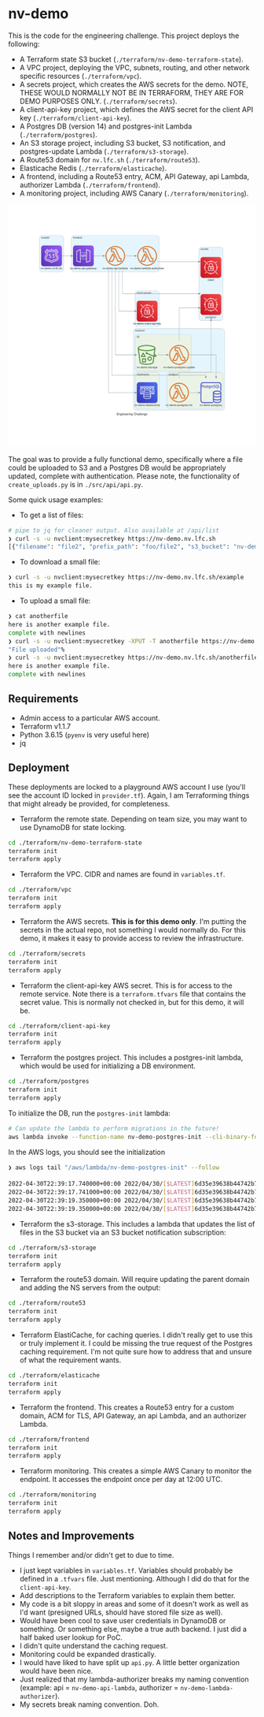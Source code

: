 # nv-demo

This is the code for the engineering challenge. This project deploys the following:

- A Terraform state S3 bucket (`./terraform/nv-demo-terraform-state`).
- A VPC project, deploying the VPC, subnets, routing, and other network specific resources (`./terraform/vpc`).
- A secrets project, which creates the AWS secrets for the demo. NOTE, THESE WOULD NORMALLY NOT BE IN TERRAFORM, THEY ARE FOR DEMO PURPOSES ONLY. (`./terraform/secrets`).
- A client-api-key project, which defines the AWS secret for the client API key (`./terraform/client-api-key`).
- A Postgres DB (version 14) and postgres-init Lambda (`./terraform/postgres`).
- An S3 storage project, including S3 bucket, S3 notification, and postgres-update Lambda (`./terraform/s3-storage`).
- A Route53 domain for `nv.lfc.sh` (`./terraform/route53`).
- Elasticache Redis (`./terraform/elasticache`).
- A frontend, including a Route53 entry, ACM, API Gateway, api Lambda, authorizer Lambda (`./terraform/frontend`).
- A monitoring project, including AWS Canary (`./terraform/monitoring`).

![./diagram/engineering-challenge.py](./diagram/engineering_challenge.png)

The goal was to provide a fully functional demo, specifically where a file could be uploaded to S3 and a Postgres DB would be appropriately updated, complete with authentication. Please note, the functionality of `create_uploads.py` is in `./src/api/api.py`.

Some quick usage examples:

- To get a list of files:

```bash
# pipe to jq for cleaner output. Also available at /api/list
❯ curl -s -u nvclient:mysecretkey https://nv-demo.nv.lfc.sh
[{"filename": "file2", "prefix_path": "foo/file2", "s3_bucket": "nv-demo-storage", "url": "https://nv-demo.nv.lfc.sh/file2", "date_added": "2022-05-01T12:11:48.443Z"}, {"filename": "example", "prefix_path": "example", "s3_bucket": "nv-demo-storage", "url": "https://nv-demo.nv.lfc.sh/example", "date_added": "2022-05-01T13:32:11.526Z"}, {"filename": "foo", "prefix_path": "foo", "s3_bucket": "nv-demo-storage", "url": "https://nv-demo.nv.lfc.sh/foo", "date_added": "2022-05-01T19:51:38.987Z"}, {"filename": "testingput", "prefix_path": "testingput", "s3_bucket": "nv-demo-storage", "url": "https://nv-demo.nv.lfc.sh/testingput", "date_added": "2022-05-01T20:27:50.953Z"}]
```

- To download a small file:

```bash
❯ curl -s -u nvclient:mysecretkey https://nv-demo.nv.lfc.sh/example
this is my example file.
```

- To upload a small file:

```bash
❯ cat anotherfile
here is another example file.
complete with newlines
❯ curl -s -u nvclient:mysecretkey -XPUT -T anotherfile https://nv-demo.nv.lfc.sh/api/upload/anotherfile
"File uploaded"%                                                                                              
❯ curl -s -u nvclient:mysecretkey https://nv-demo.nv.lfc.sh/anotherfile
here is another example file.
complete with newlines
```

## Requirements

- Admin access to a particular AWS account.
- Terraform v1.1.7
- Python 3.6.15 (`pyenv` is very useful here)
- jq

## Deployment

These deployments are locked to a playground AWS account I use (you'll see the account ID locked in `provider.tf`). Again, I am Terraforming things that might already be provided, for completeness.

- Terraform the remote state. Depending on team size, you may want to use DynamoDB for state locking.

```bash
cd ./terraform/nv-demo-terraform-state
terraform init
terraform apply
```

- Terraform the VPC. CIDR and names are found in `variables.tf`.

```bash
cd ./terraform/vpc
terraform init
terraform apply
```

- Terraform the AWS secrets. **This is for this demo only**. I'm putting the secrets in the actual repo, not something I would normally do. For this demo, it makes it easy to provide access to review the infrastructure.

```bash
cd ./terraform/secrets
terraform init
terraform apply
```

- Terraform the client-api-key AWS secret. This is for access to the remote service. Note there is a `terraform.tfvars` file that contains the secret value. This is normally not checked in, but for this demo, it will be.

```bash
cd ./terraform/client-api-key
terraform init
terraform apply
```

- Terraform the postgres project. This includes a postgres-init lambda, which would be used for initializing a DB environment.

```bash
cd ./terraform/postgres
terraform init
terraform apply
```

To initialize the DB, run the `postgres-init` lambda:

```bash
# Can update the lambda to perform migrations in the future!
aws lambda invoke --function-name nv-demo-postgres-init --cli-binary-format raw-in-base64-out --payload '{"name": "init"}' /dev/stdout
```

In the AWS logs, you should see the initialization

```bash
❯ aws logs tail "/aws/lambda/nv-demo-postgres-init" --follow

2022-04-30T22:39:17.740000+00:00 2022/04/30/[$LATEST]6d35e39638b44742b714327eccd06a48 START RequestId: b640040d-b5d3-4e2c-80f7-c3ee47215af2 Version: $LATEST
2022-04-30T22:39:17.741000+00:00 2022/04/30/[$LATEST]6d35e39638b44742b714327eccd06a48 {'name': 'init'}
2022-04-30T22:39:19.350000+00:00 2022/04/30/[$LATEST]6d35e39638b44742b714327eccd06a48 END RequestId: b640040d-b5d3-4e2c-80f7-c3ee47215af2
2022-04-30T22:39:19.350000+00:00 2022/04/30/[$LATEST]6d35e39638b44742b714327eccd06a48 REPORT RequestId: b640040d-b5d3-4e2c-80f7-c3ee47215af2  Duration: 1608.89 ms    Billed Duration: 1609 ms        Memory Size: 128 MB  Max Memory Used: 77 MB   Init Duration: 411.87 ms
```

- Terraform the s3-storage. This includes a lambda that updates the list of files in the S3 bucket via an S3 bucket notification subscription:

```bash
cd ./terraform/s3-storage
terraform init
terraform apply
```

- Terraform the route53 domain. Will require updating the parent domain and adding the NS servers from the output:

```bash
cd ./terraform/route53
terraform init
terraform apply
```

- Terraform ElastiCache, for caching queries. I didn't really get to use this or truly implement it. I could be missing the true request of the Postgres caching requirement. I'm not quite sure how to address that and unsure of what the requirement wants.

```bash
cd ./terraform/elasticache
terraform init
terraform apply
```

- Terraform the frontend. This creates a Route53 entry for a custom domain, ACM for TLS, API Gateway, an api Lambda, and an authorizer Lambda.

```bash
cd ./terraform/frontend
terraform init
terraform apply
```

- Terraform monitoring. This creates a simple AWS Canary to monitor the endpoint. It accesses the endpoint once per day at 12:00 UTC.

```bash
cd ./terraform/monitoring
terraform init
terraform apply
```

## Notes and Improvements

Things I remember and/or didn't get to due to time.

- I just kept variables in `variables.tf`. Variables should probably be defined in a `.tfvars` file. Just mentioning. Although I did do that for the `client-api-key`.
- Add descriptions to the Terraform variables to explain them better.
- My code is a bit sloppy in areas and some of it doesn't work as well as I'd want (presigned URLs, should have stored file size as well).
- Would have been cool to save user credentials in DynamoDB or something. Or something else, maybe a true auth backend. I just did a half baked user lookup for PoC.
- I didn't quite understand the caching request.
- Monitoring could be expanded drastically.
- I would have liked to have split up `api.py`. A little better organization would have been nice.
- Just realized that my lambda-authorizer breaks my naming convention (example: api = `nv-demo-api-lambda`, authorizer = `nv-demo-lambda-authorizer`).
- My secrets break naming convention. Doh.
